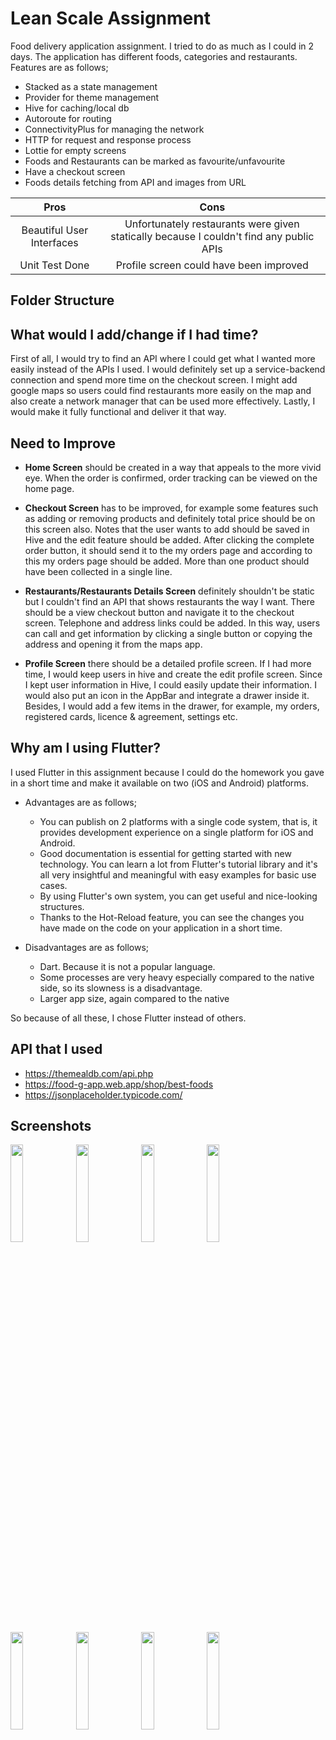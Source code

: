 # Lean Scale Assignment

Food delivery application assignment. I tried to do as much as I could in 2 days. The application has different foods, categories and restaurants. Features are as follows; 
 - Stacked as a state management
 - Provider for theme management
 - Hive for caching/local db
 - Autoroute for routing
 - ConnectivityPlus for managing the network 
 - HTTP for request and response process
 - Lottie for empty screens
 - Foods and Restaurants can be marked as favourite/unfavourite
 - Have a checkout screen
 - Foods details fetching from API and images from URL

| Pros | Cons  |
| :-----: | :-: | 
| Beautiful User Interfaces | Unfortunately restaurants were given statically because I couldn't find any public APIs| 
| Unit Test Done | Profile screen could have been improved| 

## Folder Structure


## What would I add/change if I had time?

First of all, I would try to find an API where I could get what I wanted more easily instead of the APIs I used. I would definitely set up a service-backend connection and spend more time on the checkout screen. I might add google maps so users could find restaurants more easily on the map and also create a network manager that can be used more effectively. Lastly, I would make it fully functional and deliver it that way.

## Need to Improve

 - **Home Screen** should be created in a way that appeals to the more vivid eye. When the order is confirmed, order tracking can be viewed on the home page.

 - **Checkout Screen** has to be improved, for example some features such as adding or removing products and definitely total price should be on this screen also. Notes that the user wants to add should be saved in Hive and the edit feature should be added. After clicking the complete order button, it should send it to the my orders page and according to this my orders page should be added. More than one product should have been collected in a single line. 

 - **Restaurants/Restaurants Details Screen** definitely shouldn't be static but I couldn't find an API that shows restaurants the way I want. There should be a view checkout button and navigate it to the checkout screen. Telephone and address links could be added. In this way, users can call and get information by clicking a single button or copying the address and opening it from the maps app.

 - **Profile Screen** there should be a detailed profile screen. If I had more time, I would keep users in hive and create the edit profile screen. Since I kept user information in Hive, I could easily update their information. I would also put an icon in the AppBar and integrate a drawer inside it. Besides, I would add a few items in the drawer, for example, my orders, registered cards, licence & agreement, settings etc.

## Why am I using Flutter?

I used Flutter in this assignment because I could do the homework you gave in a short time and make it available on two (iOS and Android) platforms.

- Advantages are as follows;
    - You can publish on 2 platforms with a single code system, that is, it provides development experience on a single platform for iOS and Android.
    - Good documentation is essential for getting started with new technology. You can learn a lot from Flutter's tutorial library and it's all very insightful and meaningful with easy examples for basic use cases.
    - By using Flutter's own system, you can get useful and nice-looking structures.
    - Thanks to the Hot-Reload feature, you can see the changes you have made on the code on your application in a short time.

 - Disadvantages are as follows;
    - Dart. Because it is not a popular language. 
    - Some processes are very heavy especially compared to the native side, so its slowness is a disadvantage.
    - Larger app size, again compared to the native

So because of all these, I chose Flutter instead of others.

## API that I used
 - https://themealdb.com/api.php
 - https://food-g-app.web.app/shop/best-foods
 - https://jsonplaceholder.typicode.com/

## Screenshots

<p float="left">
  <img src="screenshot/home.png" width="20% height="50">              
  <img src="screenshot/cat_detail.png" width="20%" />
  <img src="screenshot/category_list.png" width="20%" />      
  <img src="screenshot/restaurants.png" width="20%" />      
  <img src="screenshot/rest_details.png" width="20%" />                                                   <img src="screenshot/checkout.png" width="20%" />        
  <img src="screenshot/checkout_confirm.png" width="20%" />                                              
  <img src="screenshot/profile.png" width="20%" />                  
</p>
